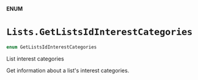 **ENUM**

# `Lists.GetListsIdInterestCategories`

```swift
enum GetListsIdInterestCategories
```

List interest categories

Get information about a list's interest categories.
